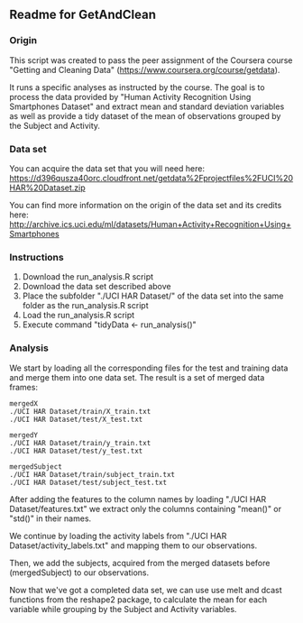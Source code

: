 ## Readme for GetAndClean

### Origin

This script was created to pass the peer assignment of the Coursera course "Getting and Cleaning Data" (https://www.coursera.org/course/getdata).

It runs a specific analyses as instructed by the course. The goal is to process the data provided by "Human Activity Recognition Using Smartphones Dataset" and extract mean and standard deviation variables as well as provide a tidy dataset of the mean of observations grouped by the Subject and Activity.

### Data set

You can acquire the data set that you will need here:
https://d396qusza40orc.cloudfront.net/getdata%2Fprojectfiles%2FUCI%20HAR%20Dataset.zip 

You can find more information on the origin of the data set and its credits here:
http://archive.ics.uci.edu/ml/datasets/Human+Activity+Recognition+Using+Smartphones

### Instructions

1. Download the run_analysis.R script
2. Download the data set described above
3. Place the subfolder "./UCI HAR Dataset/" of the data set into the same folder as the run_analysis.R script
4. Load the run_analysis.R script
5. Execute command "tidyData <- run_analysis()"

### Analysis

We start by loading all the corresponding files for the test and training data and merge them into one data set.
The result is a set of merged data frames:

	mergedX
	./UCI HAR Dataset/train/X_train.txt
	./UCI HAR Dataset/test/X_test.txt

	mergedY
	./UCI HAR Dataset/train/y_train.txt
	./UCI HAR Dataset/test/y_test.txt

	mergedSubject
	./UCI HAR Dataset/train/subject_train.txt
	./UCI HAR Dataset/test/subject_test.txt
 
After adding the features to the column names by loading "./UCI HAR Dataset/features.txt" we extract only the columns containing "mean()" or "std()" in their names.

We continue by loading the activity labels from "./UCI HAR Dataset/activity_labels.txt" and mapping them to our observations.

Then, we add the subjects, acquired from the merged datasets before (mergedSubject) to our observations.

Now that we've got a completed data set, we can use use melt and dcast functions from the reshape2 package, to calculate the mean for each variable while grouping by the Subject and Activity variables.